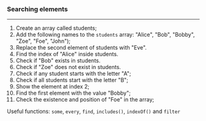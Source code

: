 ### Searching elements
---

1. Create an array called students;
2. Add the following names to the `students` array: "Alice", "Bob", "Bobby", "Zoe", "Foe", "John");
3. Replace the second element of students with "Eve".
4. Find the index of "Alice" inside students.
5. Check if "Bob" exists in students.
6. Check if "Zoe" does not exist in students.
7. Check if any student starts with the letter "A";
8. Check if all students start with the letter "B";
9. Show the element at index 2;
10. Find the first element with the value "Bobby";
11. Check the existence and position of "Foe" in the array;

Useful functions: `some`, `every`, `find`, `includes()`, `indexOf()` and `filter`
